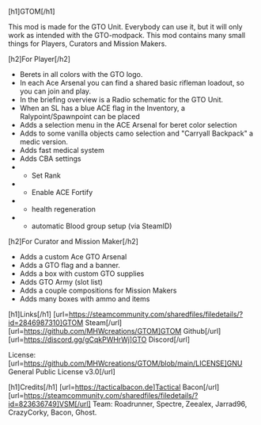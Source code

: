 [h1]GTOM[/h1]

This mod is made for the GTO Unit. Everybody can use it, but it will only work as intended with the GTO-modpack.
This mod contains many small things for Players, Curators and Mission Makers.


[h2]For Player[/h2]
- Berets in all colors with the GTO logo.
- In each Ace Arsenal you can find a shared basic rifleman loadout, so you can join and play.
- In the briefing overview is a Radio schematic for the GTO Unit.
- When an SL has a blue ACE flag in the Inventory, a Ralypoint/Spawnpoint can be placed
- Adds a selection menu in the ACE Arsenal for beret color selection
- Adds to some vanilla objects camo selection and "Carryall Backpack" a medic version.
- Adds fast medical system
- Adds CBA settings
- - Set Rank
- - Enable ACE Fortify
- - health regeneration
- - automatic Blood group setup (via SteamID)

[h2]For Curator and Mission Maker[/h2]
- Adds a custom Ace GTO Arsenal
- Adds a GTO flag and a banner.
- Adds a box with custom GTO supplies
- Adds GTO Army (slot list)
- Adds a couple compositions for Mission Makers
- Adds many boxes with ammo and items


[h1]Links[/h1]
[url=https://steamcommunity.com/sharedfiles/filedetails/?id=2846987310]GTOM Steam[/url]
[url=https://github.com/MHWcreations/GTOM]GTOM Github[/url]
[url=https://discord.gg/gCqkPWHrWj]GTO Discord[/url]

License: [url=https://github.com/MHWcreations/GTOM/blob/main/LICENSE]GNU General Public License v3.0[/url]

[h1]Credits[/h1]
[url=https://tacticalbacon.de]Tactical Bacon[/url]
[url=https://steamcommunity.com/sharedfiles/filedetails/?id=823636749]VSM[/url] Team: Roadrunner, Spectre, Zeealex, Jarrad96, CrazyCorky, Bacon, Ghost.